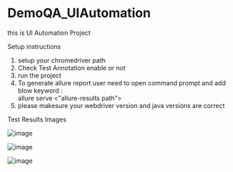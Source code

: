 # DemoQA_UIAutomation
this is UI Automation Project

Setup instructions

1. setup your chromedriver path 
2. Check Test Annotation enable or not 
3. run the project 
4. To generate allure report user need to open command prompt and add blow keyword :  
    allure serve  <"allure-results path">
5. please makesure your webdriver version and java versions are correct 

Test Results Images 

![image](https://user-images.githubusercontent.com/115826823/195996922-12ebdbdd-6d74-4a71-b047-a9c57a8de845.png)

![image](https://user-images.githubusercontent.com/115826823/195996987-4f547399-5040-478a-8b2e-ed850dad48b8.png)


![image](https://user-images.githubusercontent.com/115826823/195996880-9f358351-cc2d-4330-b7a4-7eb3f17264e4.png)



   
    
